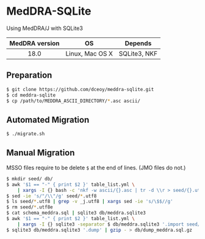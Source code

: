 MedDRA-SQLite
=============

Using MedDRA/J with SQLite3

| MedDRA version | OS              | Depends         |
|:--------------:|:---------------:|:---------------:|
| 18.0           | Linux, Mac OS X | SQLite3, NKF    |

Preparation
-----------

```sh
$ git clone https://github.com/dceoy/meddra-sqlite.git
$ cd meddra-sqlite
$ cp /path/to/MEDDRA_ASCII_DIRECTORY/*.asc ascii/
```

Automated Migration
-------------------

```sh
$ ./migrate.sh
```

Manual Migration
----------------

MSSO files require to be delete `$` at the end of lines. (JMO files do not.)

```sh
$ mkdir seed/ db/
$ awk '$1 == "-" { print $2 }' table_list.yml \
    | xargs -I {} bash -c 'nkf -w ascii/{}.asc | tr -d \\r > seed/{}.utf8'
$ sed -ie 's/"/\\"/g' seed/*.utf8
$ ls seed/*.utf8 | grep -v _j.utf8 | xargs sed -ie 's/\$$//g'
$ rm seed/*.utf8e
$ cat schema_meddra.sql | sqlite3 db/meddra.sqlite3
$ awk '$1 == "-" { print $2 }' table_list.yml \
    | xargs -I {} sqlite3 -separator $ db/meddra.sqlite3 '.import seed/{}.utf8 {}'
$ sqlite3 db/meddra.sqlite3 '.dump' | gzip - > db/dump_meddra.sql.gz
```
